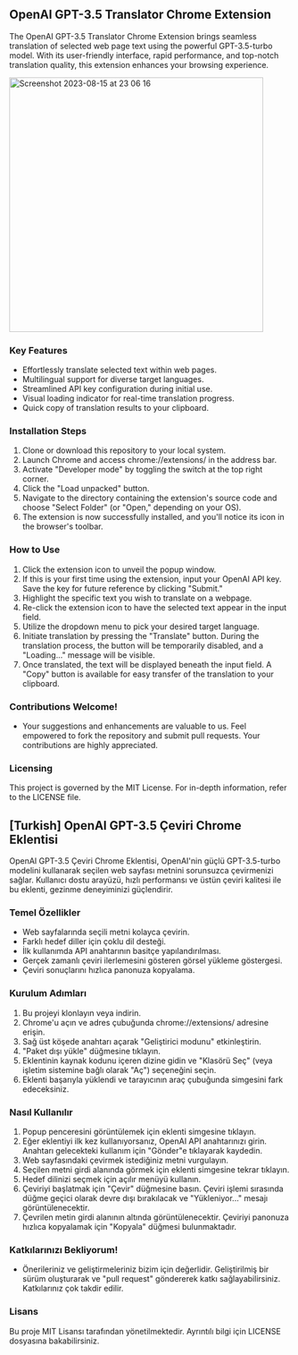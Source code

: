 ## OpenAI GPT-3.5 Translator Chrome Extension

The OpenAI GPT-3.5 Translator Chrome Extension brings seamless translation of selected web page text using the powerful GPT-3.5-turbo model. With its user-friendly interface, rapid performance, and top-notch translation quality, this extension enhances your browsing experience.

<img width="455" alt="Screenshot 2023-08-15 at 23 06 16" src="https://github.com/ardakaraosmanoglu/gpt-translate/assets/77415587/67f55714-557a-4f3c-811f-5fc73b0c861e">

### Key Features
- Effortlessly translate selected text within web pages.
- Multilingual support for diverse target languages.
- Streamlined API key configuration during initial use.
- Visual loading indicator for real-time translation progress.
- Quick copy of translation results to your clipboard.

### Installation Steps
1. Clone or download this repository to your local system.
2. Launch Chrome and access chrome://extensions/ in the address bar.
3. Activate "Developer mode" by toggling the switch at the top right corner.
4. Click the "Load unpacked" button.
5. Navigate to the directory containing the extension's source code and choose "Select Folder" (or "Open," depending on your OS).
6. The extension is now successfully installed, and you'll notice its icon in the browser's toolbar.

### How to Use
1. Click the extension icon to unveil the popup window.
2. If this is your first time using the extension, input your OpenAI API key. Save the key for future reference by clicking "Submit."
3. Highlight the specific text you wish to translate on a webpage.
4. Re-click the extension icon to have the selected text appear in the input field.
5. Utilize the dropdown menu to pick your desired target language.
6. Initiate translation by pressing the "Translate" button. During the translation process, the button will be temporarily disabled, and a "Loading..." message will be visible.
7. Once translated, the text will be displayed beneath the input field. A "Copy" button is available for easy transfer of the translation to your clipboard.

### Contributions Welcome!
- Your suggestions and enhancements are valuable to us. Feel empowered to fork the repository and submit pull requests. Your contributions are highly appreciated.

### Licensing
This project is governed by the MIT License. For in-depth information, refer to the LICENSE file.

## [Turkish] OpenAI GPT-3.5 Çeviri Chrome Eklentisi

OpenAI GPT-3.5 Çeviri Chrome Eklentisi, OpenAI'nin güçlü GPT-3.5-turbo modelini kullanarak seçilen web sayfası metnini sorunsuzca çevirmenizi sağlar. Kullanıcı dostu arayüzü, hızlı performansı ve üstün çeviri kalitesi ile bu eklenti, gezinme deneyiminizi güçlendirir.

### Temel Özellikler
- Web sayfalarında seçili metni kolayca çevirin.
- Farklı hedef diller için çoklu dil desteği.
- İlk kullanımda API anahtarının basitçe yapılandırılması.
- Gerçek zamanlı çeviri ilerlemesini gösteren görsel yükleme göstergesi.
- Çeviri sonuçlarını hızlıca panonuza kopyalama.

### Kurulum Adımları
1. Bu projeyi klonlayın veya indirin.
2. Chrome'u açın ve adres çubuğunda chrome://extensions/ adresine erişin.
3. Sağ üst köşede anahtarı açarak "Geliştirici modunu" etkinleştirin.
4. "Paket dışı yükle" düğmesine tıklayın.
5. Eklentinin kaynak kodunu içeren dizine gidin ve "Klasörü Seç" (veya işletim sistemine bağlı olarak "Aç") seçeneğini seçin.
6. Eklenti başarıyla yüklendi ve tarayıcının araç çubuğunda simgesini fark edeceksiniz.

### Nasıl Kullanılır
1. Popup penceresini görüntülemek için eklenti simgesine tıklayın.
2. Eğer eklentiyi ilk kez kullanıyorsanız, OpenAI API anahtarınızı girin. Anahtarı gelecekteki kullanım için "Gönder"e tıklayarak kaydedin.
3. Web sayfasındaki çevirmek istediğiniz metni vurgulayın.
4. Seçilen metni girdi alanında görmek için eklenti simgesine tekrar tıklayın.
5. Hedef dilinizi seçmek için açılır menüyü kullanın.
6. Çeviriyi başlatmak için "Çevir" düğmesine basın. Çeviri işlemi sırasında düğme geçici olarak devre dışı bırakılacak ve "Yükleniyor..." mesajı görüntülenecektir.
7. Çevrilen metin girdi alanının altında görüntülenecektir. Çeviriyi panonuza hızlıca kopyalamak için "Kopyala" düğmesi bulunmaktadır.

### Katkılarınızı Bekliyorum!
- Önerileriniz ve geliştirmeleriniz bizim için değerlidir. Geliştirilmiş bir sürüm oluşturarak ve "pull request" göndererek katkı sağlayabilirsiniz. Katkılarınız çok takdir edilir.

### Lisans
Bu proje MIT Lisansı tarafından yönetilmektedir. Ayrıntılı bilgi için LICENSE dosyasına bakabilirsiniz.
